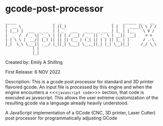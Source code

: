 # gcode-post-processor
    _____                _  _                      _    ______ __   __
    |  __ \              | |(_)                    | |  |  ____|\ \ / /
    | |__) |  ___  _ __  | | _   ___   __ _  _ __  | |_ | |__    \ V / 
    |  _  /  / _ \| '_ \ | || | / __| / _` || '_ \ | __||  __|    > <  
    | | \ \ |  __/| |_) || || || (__ | (_| || | | || |_ | |      / . \ 
    |_|  \_\ \___|| .__/ |_||_| \___| \__,_||_| |_| \__||_|     /_/ \_\
                | |                                                  
                |_|

Created by:     Emily A Shilling

First Release:  6 NOV 2022

Description:
                This is a gcode post processor for standard and 3D printer flavored gcode.  An input file is processed by this engine
                and when the engine encounters a <<\<```javascript code```\>>> section, that code is executed as javascript.  This allows the user
                extreme customization of the resulting gcode via a language already heavily understood.
                
               
A JavaScript implementation of a GCode (CNC, 3D printer, Laser Cutter) post processor for programmatically adjusting GCode 

